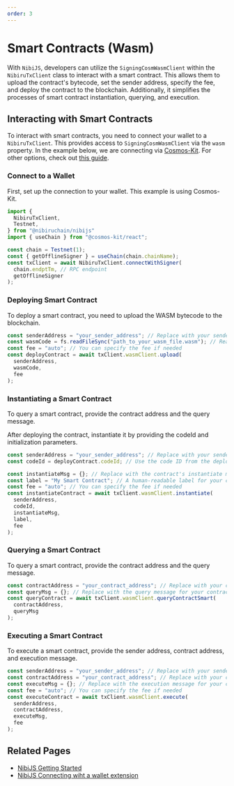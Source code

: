 ```yaml
---
order: 3
---
```


# Smart Contracts (Wasm)

With `NibiJS`, developers can utilize the `SigningCosmWasmClient` within the `NibiruTxClient` class to interact with a smart contract. This allows them to upload the contract's bytecode, set the sender address, specify the fee, and deploy the contract to the blockchain. Additionally, it simplifies the processes of smart contract instantiation, querying, and execution.

## Interacting with Smart Contracts

To interact with smart contracts, you need to connect your wallet to a `NibiruTxClient`. This provides access to `SigningCosmWasmClient` via the `wasm` property. In the example below, we are connecting via [Cosmos-Kit](https://docs.cosmology.zone/cosmos-kit). For other options, check out [this guide](./connect-wallet.md).

### Connect to a Wallet

First, set up the connection to your wallet. This example is using Cosmos-Kit.

```javascript
import {
  NibiruTxClient,
  Testnet,
} from "@nibiruchain/nibijs"
import { useChain } from "@cosmos-kit/react";

const chain = Testnet(1);
const { getOfflineSigner } = useChain(chain.chainName);
const txClient = await NibiruTxClient.connectWithSigner(
  chain.endptTm, // RPC endpoint
  getOfflineSigner
);
```

### Deploying Smart Contract

To deploy a smart contract, you need to upload the WASM bytecode to the blockchain.

```javascript
const senderAddress = "your_sender_address"; // Replace with your sender address
const wasmCode = fs.readFileSync("path_to_your_wasm_file.wasm"); // Read the WASM file as a Uint8Array
const fee = "auto"; // You can specify the fee if needed
const deployContract = await txClient.wasmClient.upload(
  senderAddress, 
  wasmCode, 
  fee
);
```

### Instantiating a Smart Contract

To query a smart contract, provide the contract address and the query message.

After deploying the contract, instantiate it by providing the codeId and initialization parameters.

```javascript
const senderAddress = "your_sender_address"; // Replace with your sender address
const codeId = deployContract.codeId; // Use the code ID from the deployment step

const instantiateMsg = {}; // Replace with the contract's instantiate message
const label = "My Smart Contract"; // A human-readable label for your contract
const fee = "auto"; // You can specify the fee if needed
const instantiateContract = await txClient.wasmClient.instantiate(
  senderAddress,
  codeId,
  instantiateMsg,
  label,
  fee
);
```

### Querying a Smart Contract

To query a smart contract, provide the contract address and the query message.

```javascript
const contractAddress = "your_contract_address"; // Replace with your contract address
const queryMsg = {}; // Replace with the query message for your contract
const queryContract = await txClient.wasmClient.queryContractSmart(
  contractAddress, 
  queryMsg
);
```

### Executing a Smart Contract

To execute a smart contract, provide the sender address, contract address, and execution message.

```javascript
const senderAddress = "your_sender_address"; // Replace with your sender address
const contractAddress = "your_contract_address"; // Replace with your contract address
const executeMsg = {}; // Replace with the execution message for your contract
const fee = "auto"; // You can specify the fee if needed
const executeContract = await txClient.wasmClient.execute(
  senderAddress,
  contractAddress,
  executeMsg,
  fee
);
```

## Related Pages

- [NibiJS Getting Started](./getting-started.md)
- [NibiJS Connecting wiht a wallet extension](./connect-wallet.md)
